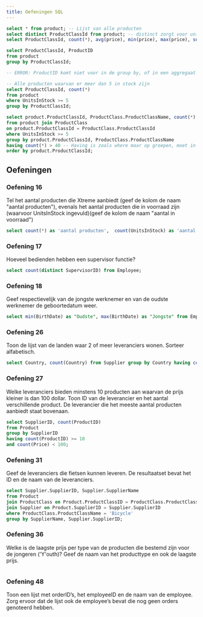 ```yaml
---
title: Oefeningen SQL
---
```


```sql
select * from product; -- Lijst van alle producten
select distinct ProductClassId from product; -- distinct zorgt voor unieke waarde
select ProductClassId, count(*), avg(price), min(price), max(price), sum(UnitsInStock) from product group by ProductClassId; -- Per ProductClassId het aantal producten tellen
```

```sql
select ProductClassId, ProductID
from product
group by ProductClassId;

-- ERROR: ProductID komt niet voor in de group by, of in een aggregaat functie (avg, sum, count, min, max)
```

```sql
-- Alle producten waarvan er meer dan 5 in stock zijn
select ProductClassId, count(*)
from product
where UnitsInStock >= 5
group by ProductClassId;
```

```sql
select product.ProductClassId, ProductClass.ProductClassName, count(*) aantal -- Aantal is een naam die je aan de kolom kan geven
from product join ProductClass
on product.ProductClassId = ProductClass.ProductClassId
where UnitsInStock >= 5
group by product.ProductClassId, ProductClass.ProductClassName
having count(*) > 40 -- Having is zoals where maar op groepen, moet in combinatie met group by gebruikt worden
order by product.ProductClassId;
```

## Oefeningen

### Oefening 16

Tel het aantal producten die Xtreme aanbiedt (geef de kolom de naam "aantal producten"), evenals het aantal producten die in voorraad zijn (waarvoor UnitsInStock ingevuld)(geef de kolom de naam "aantal in voorraad")

```sql
select count(*) as 'aantal producten',  count(UnitsInStock) as 'aantal in voorraad' from Product;
```

### Oefening 17

Hoeveel bedienden hebben een supervisor functie?

```sql
select count(distinct SupervisorID) from Employee;
```

### Oefening 18

Geef respectievelijk van de jongste werknemer en van de oudste werknemer de geboortedatum weer.

```sql
select min(BirthDate) as "Oudste", max(BirthDate) as "Jongste" from Employee;
```

### Oefening 26

Toon de lijst van de landen waar 2 of meer leveranciers wonen. Sorteer alfabetisch.

```sql
select Country, count(Country) from Supplier group by Country having count(Country) >= 2 order by Country;
```

### Oefening 27

Welke leveranciers bieden minstens 10 producten aan waarvan de prijs kleiner is dan 100 dollar. Toon ID van de leverancier en het aantal verschillende product. De leverancier die het meeste aantal producten aanbiedt staat bovenaan.

```sql
select SupplierID, count(ProductID)
from Product
group by SupplierID
having count(ProductID) >= 10
and count(Price) < 100;
```

### Oefening 31

Geef de leveranciers die fietsen kunnen leveren. De resultaatset bevat het ID en de naam van de leveranciers.

```sql
select Supplier.SupplierID, Supplier.SupplierName
from Product
join ProductClass on Product.ProductClassID = ProductClass.ProductClassID
join Supplier on Product.SupplierID = Supplier.SupplierID
where ProductClass.ProductClassName = 'Bicycle'
group by SupplierName, Supplier.SupplierID;
```

### Oefening 36

Welke is de laagste prijs per type van de producten die bestemd zijn voor de jongeren ('Y'outh)? Geef de naam van het producttype en ook de laagste prijs.

```sql

```

### Oefening 48

Toon een lijst met orderID’s, het employeeID en de naam van de employee. Zorg ervoor dat de lijst ook de employee’s bevat die nog geen orders genoteerd hebben.

```sql

```
